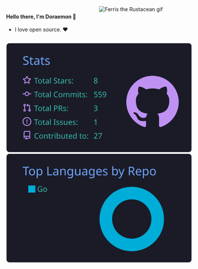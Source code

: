 <div style="display: flex;">
    <div style="width: 50%;">
        <h4>Hello there, I'm Doraemon 👋</h4>
        <ul>
            <li>I love open source. ❤️</li>
        </ul>
    </div>
    <div style="width: 50%;">
        <img src="https://github.com/Doraemonkeys/Doraemonkeys/master/assets/ferris.gif" alt="Ferris the Rustacean gif">
    </div>
</div>

[![](https://raw.githubusercontent.com/Doraemonkeys/Doraemonkeys/master/profile-summary-card-output/tokyonight/3-stats.svg)](https://github.com/vn7n24fzkq/github-profile-summary-cards) 
[![](https://raw.githubusercontent.com/Doraemonkeys/Doraemonkeys/master/profile-summary-card-output/tokyonight/1-repos-per-language.svg)](https://github.com/vn7n24fzkq/github-profile-summary-cards)